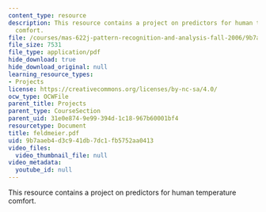 ```yaml
---
content_type: resource
description: This resource contains a project on predictors for human temperature
  comfort.
file: /courses/mas-622j-pattern-recognition-and-analysis-fall-2006/9b7aaeb4d3c941db7dc1fb5752aa0413_feldmeier.pdf
file_size: 7531
file_type: application/pdf
hide_download: true
hide_download_original: null
learning_resource_types:
- Projects
license: https://creativecommons.org/licenses/by-nc-sa/4.0/
ocw_type: OCWFile
parent_title: Projects
parent_type: CourseSection
parent_uid: 31e0e874-9e99-394d-1c18-967b60001bf4
resourcetype: Document
title: feldmeier.pdf
uid: 9b7aaeb4-d3c9-41db-7dc1-fb5752aa0413
video_files:
  video_thumbnail_file: null
video_metadata:
  youtube_id: null
---
```

This resource contains a project on predictors for human temperature comfort.